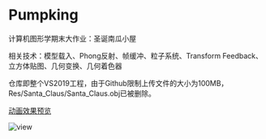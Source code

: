 # Pumpking
计算机图形学期末大作业：圣诞南瓜小屋

相关技术：模型载入、Phong反射、帧缓冲、粒子系统、Transform Feedback、立方体贴图、几何变换、几何着色器

仓库即整个VS2019工程，由于Github限制上传文件的大小为100MB，Res/Santa_Claus/Santa_Claus.obj已被删除。

[动画效果预览](https://www.bilibili.com/video/BV1CT4y1D7sQ?spm_id_from=333.999.0.0)

![view](https://github.com/wwwwwwOwO/Pumpking/tree/main/Res/view.png)
